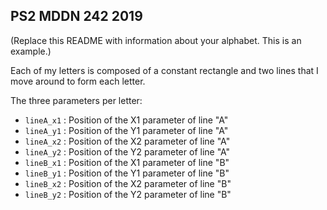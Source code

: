 ## PS2 MDDN 242 2019

(Replace this README with information about your alphabet. This is an example.)

Each of my letters is composed of a constant rectangle and two lines that I move around to form each letter.

The three parameters per letter:
  * `lineA_x1` : Position of the X1 parameter of line "A"
  * `lineA_y1` : Position of the Y1 parameter of line "A"
  * `lineA_x2` : Position of the X2 parameter of line "A"
  * `lineA_y2` : Position of the Y2 parameter of line "A"
  * `lineB_x1` : Position of the X1 parameter of line "B"
  * `lineB_y1` : Position of the Y1 parameter of line "B"
  * `lineB_x2` : Position of the X2 parameter of line "B"
  * `lineB_y2` : Position of the Y2 parameter of line "B"
